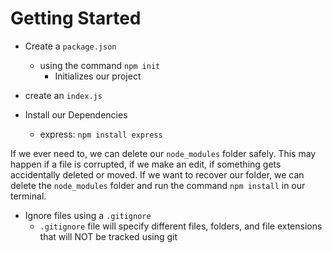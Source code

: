 # Getting Started
- Create a `package.json`
	- using the command `npm init`
		- Initializes our project
- create an `index.js`

- Install our Dependencies 
	- express: `npm install express`

If we ever need to, we can delete our `node_modules` folder safely. This may happen if a file is corrupted, if we make an edit, if something gets accidentally deleted or moved. If we want to recover our folder, we can delete the `node_modules` folder and run the command `npm install` in  our terminal.

- Ignore files using a `.gitignore`
	- `.gitignore` file will specify different files, folders, and file extensions that will NOT be tracked using git
